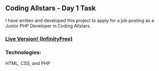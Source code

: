 ## Coding Allstars - Day 1 Task
I have written and developed this project to apply for a job posting as a Junior PHP Developer in Coding Allstars.

### [Live Version! (InfinityFree)](http://classcentralchecker.infinityfreeapp.com/)

### Technologies:
HTML, CSS, and PHP
